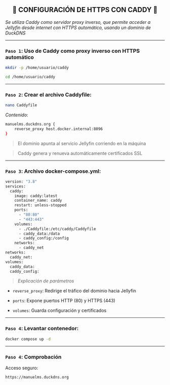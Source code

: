 <h2 align="center"> 🔐 CONFIGURACIÓN DE HTTPS CON CADDY 🔐 </h2>

*Se utiliza Caddy como servidor proxy inverso, que permite acceder a Jellyfin desde internet con HTTPS automático, usando un dominio de DuckDNS*

---


### `Paso 1`: Uso de Caddy como proxy inverso con HTTPS automático

```bash
mkdir -p /home/usuario/caddy
```

```bash
cd /home/usuario/caddy
```

---

### `Paso 2`: Crear el archivo Caddyfile:

```bash
nano Caddyfile
```

*Contenido*:

```bash
manuelms.duckdns.org {
    reverse_proxy host.docker.internal:8096
}
```

> El dominio apunta al servicio Jellyfin corriendo en la máquina

> Caddy genera y renueva automáticamente certificados SSL

---

### `Paso 3`: Archivo docker-compose.yml:

```bash
version: "3.8"
services:
  caddy:
    image: caddy:latest
    container_name: caddy
    restart: unless-stopped
    ports:
      - "80:80"
      - "443:443"
    volumes:
      - ./Caddyfile:/etc/caddy/Caddyfile
      - caddy_data:/data
      - caddy_config:/config
    networks:
      - caddy_net
networks:
  caddy_net:
volumes:
  caddy_data:
  caddy_config:
```

> *Explicación de parámetros*

- `reverse_proxy`: Redirige el tráfico del dominio hacia Jellyfin

- `ports`: Expone puertos HTTP (80) y HTTPS (443)

- `volumes`: Guarda configuración y certificados

---

### `Paso 4`: Levantar contenedor:

```bash
docker compose up -d
```

---

### `Paso 4`: Comprobación

Acceso seguro: 

```bash
https://manuelms.duckdns.org
```

